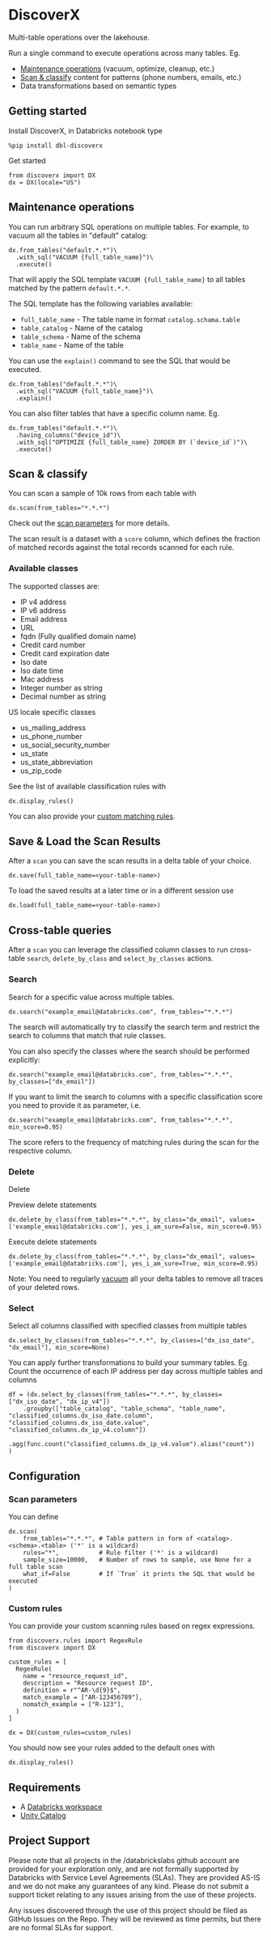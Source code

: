 # DiscoverX

Multi-table operations over the lakehouse.

Run a single command to execute operations across many tables. 
Eg.

* [Maintenance operations](#maintenance-operations) (vacuum, optimize, cleanup, etc.)
* [Scan & classify](#scan--classify) content for patterns (phone numbers, emails, etc.)
* Data transformations based on semantic types

## Getting started

Install DiscoverX, in Databricks notebook type

```
%pip install dbl-discoverx
```

Get started

```
from discoverx import DX
dx = DX(locale="US")
```

## Maintenance operations

You can run arbitrary SQL operations on multiple tables. 
For example, to vacuum all the tables in "default" catalog:

```
dx.from_tables("default.*.*")\
  .with_sql("VACUUM {full_table_name}")\
  .execute()
```

That will apply the SQL template `VACUUM {full_table_name}` to all tables matched by the pattern `default.*.*`.

The SQL template has the following variables available:
* `full_table_name` - The table name in format `catalog.schama.table`
* `table_catalog` - Name of the catalog
* `table_schema` - Name of the schema
* `table_name` - Name of the table

You can use the `explain()` command to see the SQL that would be executed.

```
dx.from_tables("default.*.*")\
  .with_sql("VACUUM {full_table_name}")\
  .explain()
```

You can also filter tables that have a specific column name. 
Eg.

```
dx.from_tables("default.*.*")\
  .having_columns("device_id")\
  .with_sql("OPTIMIZE {full_table_name} ZORDER BY (`device_id`)")\
  .execute()
```

## Scan & classify

You can scan a sample of 10k rows from each table with

```
dx.scan(from_tables="*.*.*")
```

Check out the [scan parameters](#scan-parameters) for more details.

The scan result is a dataset with a `score` column, which defines the fraction of matched records against the total records scanned for each rule.

### Available classes

The supported classes are:
- IP v4 address
- IP v6 address
- Email address
- URL
- fqdn (Fully qualified domain name)
- Credit card number
- Credit card expiration date
- Iso date
- Iso date time
- Mac address
- Integer number as string
- Decimal number as string

US locale specific classes
- us_mailing_address
- us_phone_number
- us_social_security_number
- us_state
- us_state_abbreviation
- us_zip_code

See the list of available classification rules with 

```
dx.display_rules()
```

You can also provide your [custom matching rules](#custom-rules).


## Save & Load the Scan Results

After a `scan` you can save the scan results in a delta table of your choice.

```
dx.save(full_table_name=<your-table-name>)
```

To load the saved results at a later time or in a different session use

```
dx.load(full_table_name=<your-table-name>)
```

## Cross-table queries

After a `scan` you can leverage the classified column classes to run cross-table `search`, `delete_by_class` and `select_by_classes` actions.


### Search

Search for a specific value across multiple tables.

```
dx.search("example_email@databricks.com", from_tables="*.*.*")
```

The search will automatically try to classify the search term and restrict the search to columns that match that rule classes.

You can also specify the classes where the search should be performed explicitly:

```
dx.search("example_email@databricks.com", from_tables="*.*.*", by_classes=["dx_email"])
```

If you want to limit the search to columns with a specific classification score
you need to provide it as parameter, i.e.

```
dx.search("example_email@databricks.com", from_tables="*.*.*", min_score=0.95)
```

The score refers to the frequency of matching rules during the scan for
the respective column.

### Delete

Delete 

Preview delete statements
```
dx.delete_by_class(from_tables="*.*.*", by_class="dx_email", values=['example_email@databricks.com'], yes_i_am_sure=False, min_score=0.95)
```

Execute delete statements
```
dx.delete_by_class(from_tables="*.*.*", by_class="dx_email", values=['example_email@databricks.com'], yes_i_am_sure=True, min_score=0.95)
```

Note: You need to regularly [vacuum](https://docs.delta.io/latest/delta-utility.html#remove-files-no-longer-referenced-by-a-delta-table) all your delta tables to remove all traces of your deleted rows. 

### Select

Select all columns classified with specified classes from multiple tables

```
dx.select_by_classes(from_tables="*.*.*", by_classes=["dx_iso_date", "dx_email"], min_score=None)
```

You can apply further transformations to build your summary tables. 
Eg. Count the occurrence of each IP address per day across multiple tables and columns

```
df = (dx.select_by_classes(from_tables="*.*.*", by_classes=["dx_iso_date", "dx_ip_v4"])
    .groupby(["table_catalog", "table_schema", "table_name", "classified_columns.dx_iso_date.column", "classified_columns.dx_iso_date.value", "classified_columns.dx_ip_v4.column"])
    .agg(func.count("classified_columns.dx_ip_v4.value").alias("count"))
)
```


## Configuration

### Scan parameters

You can define 

```
dx.scan(
    from_tables="*.*.*", # Table pattern in form of <catalog>.<schema>.<table> ('*' is a wildcard)
    rules="*",           # Rule filter ('*' is a wildcard)
    sample_size=10000,   # Number of rows to sample, use None for a full table scan
    what_if=False        # If `True` it prints the SQL that would be executed
)
```

### Custom rules

You can provide your custom scanning rules based on regex expressions.

```
from discoverx.rules import RegexRule
from discoverx import DX

custom_rules = [
  RegexRule(
    name = "resource_request_id",
    description = "Resource request ID",
    definition = r"^AR-\d{9}$",
    match_example = ["AR-123456789"],
    nomatch_example = ["R-123"],
  )
]

dx = DX(custom_rules=custom_rules)
```

You should now see your rules added to the default ones with

```
dx.display_rules()
```

## Requirements

* A [Databricks workspace](https://www.databricks.com/try-databricks#account)
* [Unity Catalog](https://www.databricks.com/product/unity-catalog)

## Project Support
Please note that all projects in the /databrickslabs github account are provided for your exploration only, and are not formally supported by Databricks with Service Level Agreements (SLAs).  They are provided AS-IS and we do not make any guarantees of any kind.  Please do not submit a support ticket relating to any issues arising from the use of these projects.

Any issues discovered through the use of this project should be filed as GitHub Issues on the Repo.  They will be reviewed as time permits, but there are no formal SLAs for support.

